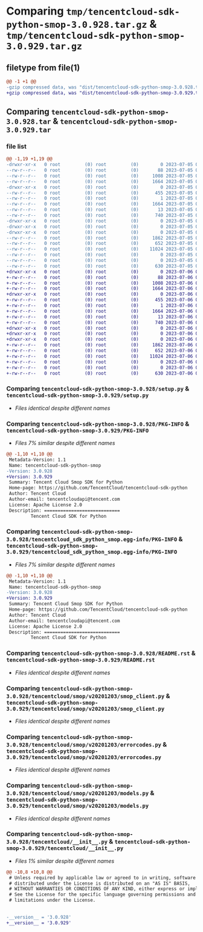 # Comparing `tmp/tencentcloud-sdk-python-smop-3.0.928.tar.gz` & `tmp/tencentcloud-sdk-python-smop-3.0.929.tar.gz`

## filetype from file(1)

```diff
@@ -1 +1 @@
-gzip compressed data, was "dist/tencentcloud-sdk-python-smop-3.0.928.tar", last modified: Wed Jul  5 00:32:14 2023, max compression
+gzip compressed data, was "dist/tencentcloud-sdk-python-smop-3.0.929.tar", last modified: Thu Jul  6 00:33:04 2023, max compression
```

## Comparing `tencentcloud-sdk-python-smop-3.0.928.tar` & `tencentcloud-sdk-python-smop-3.0.929.tar`

### file list

```diff
@@ -1,19 +1,19 @@
-drwxr-xr-x   0 root         (0) root         (0)        0 2023-07-05 00:32:14.000000 tencentcloud-sdk-python-smop-3.0.928/
--rw-r--r--   0 root         (0) root         (0)       88 2023-07-05 00:32:14.000000 tencentcloud-sdk-python-smop-3.0.928/setup.cfg
--rw-r--r--   0 root         (0) root         (0)     1008 2023-07-05 00:32:14.000000 tencentcloud-sdk-python-smop-3.0.928/setup.py
--rw-r--r--   0 root         (0) root         (0)     1664 2023-07-05 00:32:14.000000 tencentcloud-sdk-python-smop-3.0.928/PKG-INFO
-drwxr-xr-x   0 root         (0) root         (0)        0 2023-07-05 00:32:14.000000 tencentcloud-sdk-python-smop-3.0.928/tencentcloud_sdk_python_smop.egg-info/
--rw-r--r--   0 root         (0) root         (0)      455 2023-07-05 00:32:14.000000 tencentcloud-sdk-python-smop-3.0.928/tencentcloud_sdk_python_smop.egg-info/SOURCES.txt
--rw-r--r--   0 root         (0) root         (0)        1 2023-07-05 00:32:14.000000 tencentcloud-sdk-python-smop-3.0.928/tencentcloud_sdk_python_smop.egg-info/dependency_links.txt
--rw-r--r--   0 root         (0) root         (0)     1664 2023-07-05 00:32:14.000000 tencentcloud-sdk-python-smop-3.0.928/tencentcloud_sdk_python_smop.egg-info/PKG-INFO
--rw-r--r--   0 root         (0) root         (0)       13 2023-07-05 00:32:14.000000 tencentcloud-sdk-python-smop-3.0.928/tencentcloud_sdk_python_smop.egg-info/top_level.txt
--rw-r--r--   0 root         (0) root         (0)      740 2023-07-05 00:32:14.000000 tencentcloud-sdk-python-smop-3.0.928/README.rst
-drwxr-xr-x   0 root         (0) root         (0)        0 2023-07-05 00:32:14.000000 tencentcloud-sdk-python-smop-3.0.928/tencentcloud/
-drwxr-xr-x   0 root         (0) root         (0)        0 2023-07-05 00:32:14.000000 tencentcloud-sdk-python-smop-3.0.928/tencentcloud/smop/
-drwxr-xr-x   0 root         (0) root         (0)        0 2023-07-05 00:32:14.000000 tencentcloud-sdk-python-smop-3.0.928/tencentcloud/smop/v20201203/
--rw-r--r--   0 root         (0) root         (0)     1862 2023-07-05 00:32:14.000000 tencentcloud-sdk-python-smop-3.0.928/tencentcloud/smop/v20201203/smop_client.py
--rw-r--r--   0 root         (0) root         (0)      652 2023-07-05 00:32:14.000000 tencentcloud-sdk-python-smop-3.0.928/tencentcloud/smop/v20201203/errorcodes.py
--rw-r--r--   0 root         (0) root         (0)    11024 2023-07-05 00:32:14.000000 tencentcloud-sdk-python-smop-3.0.928/tencentcloud/smop/v20201203/models.py
--rw-r--r--   0 root         (0) root         (0)        0 2023-07-05 00:32:14.000000 tencentcloud-sdk-python-smop-3.0.928/tencentcloud/smop/v20201203/__init__.py
--rw-r--r--   0 root         (0) root         (0)        0 2023-07-05 00:32:14.000000 tencentcloud-sdk-python-smop-3.0.928/tencentcloud/smop/__init__.py
--rw-r--r--   0 root         (0) root         (0)      630 2023-07-05 00:32:14.000000 tencentcloud-sdk-python-smop-3.0.928/tencentcloud/__init__.py
+drwxr-xr-x   0 root         (0) root         (0)        0 2023-07-06 00:33:04.000000 tencentcloud-sdk-python-smop-3.0.929/
+-rw-r--r--   0 root         (0) root         (0)       88 2023-07-06 00:33:04.000000 tencentcloud-sdk-python-smop-3.0.929/setup.cfg
+-rw-r--r--   0 root         (0) root         (0)     1008 2023-07-06 00:33:04.000000 tencentcloud-sdk-python-smop-3.0.929/setup.py
+-rw-r--r--   0 root         (0) root         (0)     1664 2023-07-06 00:33:04.000000 tencentcloud-sdk-python-smop-3.0.929/PKG-INFO
+drwxr-xr-x   0 root         (0) root         (0)        0 2023-07-06 00:33:04.000000 tencentcloud-sdk-python-smop-3.0.929/tencentcloud_sdk_python_smop.egg-info/
+-rw-r--r--   0 root         (0) root         (0)      455 2023-07-06 00:33:04.000000 tencentcloud-sdk-python-smop-3.0.929/tencentcloud_sdk_python_smop.egg-info/SOURCES.txt
+-rw-r--r--   0 root         (0) root         (0)        1 2023-07-06 00:33:04.000000 tencentcloud-sdk-python-smop-3.0.929/tencentcloud_sdk_python_smop.egg-info/dependency_links.txt
+-rw-r--r--   0 root         (0) root         (0)     1664 2023-07-06 00:33:04.000000 tencentcloud-sdk-python-smop-3.0.929/tencentcloud_sdk_python_smop.egg-info/PKG-INFO
+-rw-r--r--   0 root         (0) root         (0)       13 2023-07-06 00:33:04.000000 tencentcloud-sdk-python-smop-3.0.929/tencentcloud_sdk_python_smop.egg-info/top_level.txt
+-rw-r--r--   0 root         (0) root         (0)      740 2023-07-06 00:33:04.000000 tencentcloud-sdk-python-smop-3.0.929/README.rst
+drwxr-xr-x   0 root         (0) root         (0)        0 2023-07-06 00:33:04.000000 tencentcloud-sdk-python-smop-3.0.929/tencentcloud/
+drwxr-xr-x   0 root         (0) root         (0)        0 2023-07-06 00:33:04.000000 tencentcloud-sdk-python-smop-3.0.929/tencentcloud/smop/
+drwxr-xr-x   0 root         (0) root         (0)        0 2023-07-06 00:33:04.000000 tencentcloud-sdk-python-smop-3.0.929/tencentcloud/smop/v20201203/
+-rw-r--r--   0 root         (0) root         (0)     1862 2023-07-06 00:33:04.000000 tencentcloud-sdk-python-smop-3.0.929/tencentcloud/smop/v20201203/smop_client.py
+-rw-r--r--   0 root         (0) root         (0)      652 2023-07-06 00:33:04.000000 tencentcloud-sdk-python-smop-3.0.929/tencentcloud/smop/v20201203/errorcodes.py
+-rw-r--r--   0 root         (0) root         (0)    11024 2023-07-06 00:33:04.000000 tencentcloud-sdk-python-smop-3.0.929/tencentcloud/smop/v20201203/models.py
+-rw-r--r--   0 root         (0) root         (0)        0 2023-07-06 00:33:04.000000 tencentcloud-sdk-python-smop-3.0.929/tencentcloud/smop/v20201203/__init__.py
+-rw-r--r--   0 root         (0) root         (0)        0 2023-07-06 00:33:04.000000 tencentcloud-sdk-python-smop-3.0.929/tencentcloud/smop/__init__.py
+-rw-r--r--   0 root         (0) root         (0)      630 2023-07-06 00:33:04.000000 tencentcloud-sdk-python-smop-3.0.929/tencentcloud/__init__.py
```

### Comparing `tencentcloud-sdk-python-smop-3.0.928/setup.py` & `tencentcloud-sdk-python-smop-3.0.929/setup.py`

 * *Files identical despite different names*

### Comparing `tencentcloud-sdk-python-smop-3.0.928/PKG-INFO` & `tencentcloud-sdk-python-smop-3.0.929/PKG-INFO`

 * *Files 7% similar despite different names*

```diff
@@ -1,10 +1,10 @@
 Metadata-Version: 1.1
 Name: tencentcloud-sdk-python-smop
-Version: 3.0.928
+Version: 3.0.929
 Summary: Tencent Cloud Smop SDK for Python
 Home-page: https://github.com/TencentCloud/tencentcloud-sdk-python
 Author: Tencent Cloud
 Author-email: tencentcloudapi@tencent.com
 License: Apache License 2.0
 Description: ============================
         Tencent Cloud SDK for Python
```

### Comparing `tencentcloud-sdk-python-smop-3.0.928/tencentcloud_sdk_python_smop.egg-info/PKG-INFO` & `tencentcloud-sdk-python-smop-3.0.929/tencentcloud_sdk_python_smop.egg-info/PKG-INFO`

 * *Files 7% similar despite different names*

```diff
@@ -1,10 +1,10 @@
 Metadata-Version: 1.1
 Name: tencentcloud-sdk-python-smop
-Version: 3.0.928
+Version: 3.0.929
 Summary: Tencent Cloud Smop SDK for Python
 Home-page: https://github.com/TencentCloud/tencentcloud-sdk-python
 Author: Tencent Cloud
 Author-email: tencentcloudapi@tencent.com
 License: Apache License 2.0
 Description: ============================
         Tencent Cloud SDK for Python
```

### Comparing `tencentcloud-sdk-python-smop-3.0.928/README.rst` & `tencentcloud-sdk-python-smop-3.0.929/README.rst`

 * *Files identical despite different names*

### Comparing `tencentcloud-sdk-python-smop-3.0.928/tencentcloud/smop/v20201203/smop_client.py` & `tencentcloud-sdk-python-smop-3.0.929/tencentcloud/smop/v20201203/smop_client.py`

 * *Files identical despite different names*

### Comparing `tencentcloud-sdk-python-smop-3.0.928/tencentcloud/smop/v20201203/errorcodes.py` & `tencentcloud-sdk-python-smop-3.0.929/tencentcloud/smop/v20201203/errorcodes.py`

 * *Files identical despite different names*

### Comparing `tencentcloud-sdk-python-smop-3.0.928/tencentcloud/smop/v20201203/models.py` & `tencentcloud-sdk-python-smop-3.0.929/tencentcloud/smop/v20201203/models.py`

 * *Files identical despite different names*

### Comparing `tencentcloud-sdk-python-smop-3.0.928/tencentcloud/__init__.py` & `tencentcloud-sdk-python-smop-3.0.929/tencentcloud/__init__.py`

 * *Files 1% similar despite different names*

```diff
@@ -10,8 +10,8 @@
 # Unless required by applicable law or agreed to in writing, software
 # distributed under the License is distributed on an "AS IS" BASIS,
 # WITHOUT WARRANTIES OR CONDITIONS OF ANY KIND, either express or implied.
 # See the License for the specific language governing permissions and
 # limitations under the License.
 
 
-__version__ = '3.0.928'
+__version__ = '3.0.929'
```

